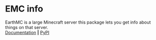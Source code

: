 # EMC info
EarthMC is a large Minecraft server this package lets you get info about things on that server.\
[Documentation](https://github.com/TheSuperGamer20578/EMC-info/wiki) **|** [PyPI](https://pypi.org/project/EMC-info/)